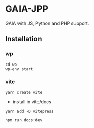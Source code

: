 # GAIA-JPP

GAIA with JS, Python and PHP support.

## Installation

### wp

```
cd wp
wp-env start
```

### vite

```
yarn create vite
```

* install in vite/docs

```
yarn add -D vitepress

npm run docs:dev

```